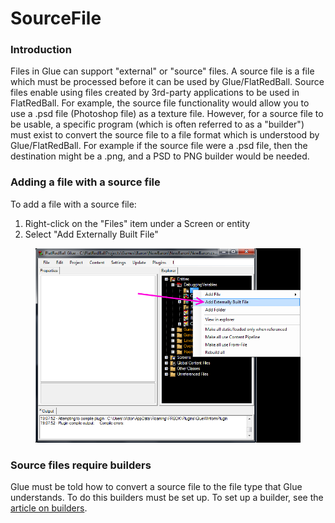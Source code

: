 # SourceFile

### Introduction

Files in Glue can support "external" or "source" files. A source file is a file which must be processed before it can be used by Glue/FlatRedBall. Source files enable using files created by 3rd-party applications to be used in FlatRedBall. For example, the source file functionality would allow you to use a .psd file (Photoshop file) as a texture file. However, for a source file to be usable, a specific program (which is often referred to as a "builder") must exist to convert the source file to a file format which is understood by Glue/FlatRedBall. For example if the source file were a .psd file, then the destination might be a .png, and a PSD to PNG builder would be needed.

### Adding a file with a source file

To add a file with a source file:

1. Right-click on the "Files" item under a Screen or entity
2. Select "Add Externally Built File"

<figure><img src="../../media/migrated_media-AddExternallyBuiltFile.png" alt=""><figcaption></figcaption></figure>

### Source files require builders

Glue must be told how to convert a source file to the file type that Glue understands. To do this builders must be set up. To set up a builder, see the [article on builders](../../frb/docs/index.php).
